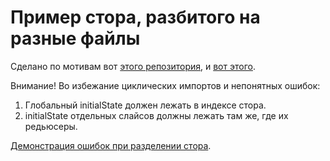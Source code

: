 # Пример стора, разбитого на разные файлы
Сделано по мотивам вот [этого репозитория](https://codesandbox.io/s/9on71rvnyo),
и [вот этого](https://codesandbox.io/s/3x6jx7p0r6).

Внимание! Во избежание циклических импортов и непонятных ошибок:
1. Глобальный initialState должен лежать в индексе стора.
2. initialState отдельных слайсов должны лежать там же, где их редьюсеры.

[Демонстрация ошибок при разделении стора](https://youtu.be/LIra64O9juo).
